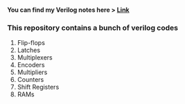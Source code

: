 #### You can find my Verilog notes here > <a href="https://hbharathbhat.github.io/verilog">Link</a>
### This repository contains a bunch of verilog codes

1. Flip-flops
2. Latches
3. Multiplexers
4. Encoders
5. Multipliers
6. Counters
7. Shift Registers
8. RAMs 
